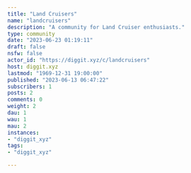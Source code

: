 ```yaml
---
title: "Land Cruisers" 
name: "landcruisers"
description: "A community for Land Cruiser enthusiasts."
type: community
date: "2023-06-23 01:19:11"
draft: false
nsfw: false
actor_id: "https://diggit.xyz/c/landcruisers"
host: diggit.xyz
lastmod: "1969-12-31 19:00:00"
published: "2023-06-13 06:47:22"
subscribers: 1
posts: 2
comments: 0
weight: 2
dau: 1
wau: 1
mau: 2
instances:
- "diggit_xyz"
tags: 
- "diggit_xyz"

---
```

